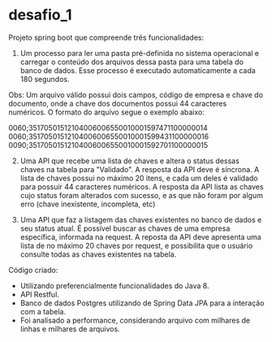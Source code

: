 # desafio_1

Projeto spring boot que compreende três funcionalidades:

 1) Um processo para ler uma pasta pré-definida no sistema operacional e carregar o conteúdo dos arquivos dessa pasta para uma tabela do banco de dados. Esse processo é executado automaticamente a cada 180 segundos.

Obs: Um arquivo válido possui dois campos, código de empresa e chave do documento, onde a chave dos documentos possui 44 caracteres numéricos. O formato do arquivo segue o exemplo abaixo:

0060;35170501512104006006550010001597471100000014
0060;35170501512104006006550010001599431100000016
0090;35170501512104006006550010001592701100000015


2) Uma API que recebe uma lista de chaves e altera o status dessas chaves na tabela para "Validado". A resposta da API deve é síncrona.
A lista de chaves possui no máximo 20 itens, e cada um deles é validado para possuir 44 caracteres numéricos.
A resposta da API lista as chaves cujo status foram alterados com sucesso, e as que não foram por algum erro (chave inexistente, incompleta, etc)

 3) Uma API que faz a listagem das chaves existentes no banco de dados e seu status atual. É possível buscar as chaves de uma empresa específica, informada na request.
A reposta da API deve apresenta uma lista de no máximo 20 chaves por request, e possibilita que o usuário consulte todas as chaves existentes na tabela.

Código criado:
- Utilizando preferencialmente funcionalidades do Java 8.
- API Restful.
- Banco de dados Postgres utilizando de Spring Data JPA para a interação com a tabela.
- Foi analisado a performance, considerando arquivo com milhares de linhas e milhares de arquivos.
